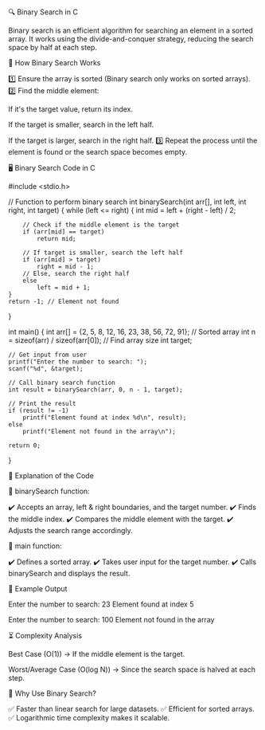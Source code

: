 




🔍 Binary Search in C 

Binary search is an efficient algorithm for searching an element in a sorted array.
It works using the divide-and-conquer strategy, reducing the search space by half at each step.


📌 How Binary Search Works

1️⃣ Ensure the array is sorted (Binary search only works on sorted arrays).
2️⃣ Find the middle element:

If it's the target value, return its index.

If the target is smaller, search in the left half.

If the target is larger, search in the right half.
3️⃣ Repeat the process until the element is found or the search space becomes empty.


🖥️ Binary Search Code in C

#include <stdio.h>

// Function to perform binary search
int binarySearch(int arr[], int left, int right, int target) {
    while (left <= right) {
        int mid = left + (right - left) / 2;

        // Check if the middle element is the target
        if (arr[mid] == target)
            return mid;

        // If target is smaller, search the left half
        if (arr[mid] > target)
            right = mid - 1;
        // Else, search the right half
        else
            left = mid + 1;
    }
    return -1; // Element not found
}

int main() {
    int arr[] = {2, 5, 8, 12, 16, 23, 38, 56, 72, 91}; // Sorted array
    int n = sizeof(arr) / sizeof(arr[0]); // Find array size
    int target;

    // Get input from user
    printf("Enter the number to search: ");
    scanf("%d", &target);

    // Call binary search function
    int result = binarySearch(arr, 0, n - 1, target);

    // Print the result
    if (result != -1)
        printf("Element found at index %d\n", result);
    else
        printf("Element not found in the array\n");

    return 0;
}




📖 Explanation of the Code

🔹 binarySearch function:

✔️ Accepts an array, left & right boundaries, and the target number.
✔️ Finds the middle index.
✔️ Compares the middle element with the target.
✔️ Adjusts the search range accordingly.

🔹 main function:

✔️ Defines a sorted array.
✔️ Takes user input for the target number.
✔️ Calls binarySearch and displays the result.



📝 Example Output

Enter the number to search: 23
Element found at index 5

Enter the number to search: 100
Element not found in the array




⏳ Complexity Analysis

Best Case (O(1)) → If the middle element is the target.

Worst/Average Case (O(log N)) → Since the search space is halved at each step.



🎯 Why Use Binary Search?

✅ Faster than linear search for large datasets.
✅ Efficient for sorted arrays.
✅ Logarithmic time complexity makes it scalable.
















